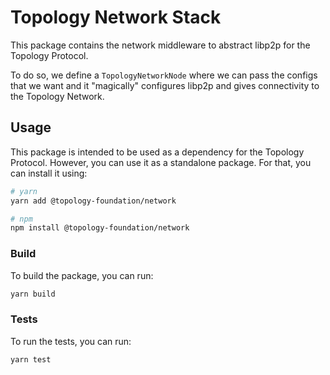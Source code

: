 # Topology Network Stack

This package contains the network middleware to abstract libp2p for the Topology Protocol.

To do so, we define a `TopologyNetworkNode` where we can pass the configs that we want and it "magically" configures libp2p and gives connectivity to the Topology Network.

## Usage

This package is intended to be used as a dependency for the Topology Protocol. However, you can use it as a standalone package. For that, you can install it using:

```bash
# yarn
yarn add @topology-foundation/network

# npm
npm install @topology-foundation/network
```

### Build

To build the package, you can run:

```bash
yarn build
```

### Tests

To run the tests, you can run:

```bash
yarn test
```
